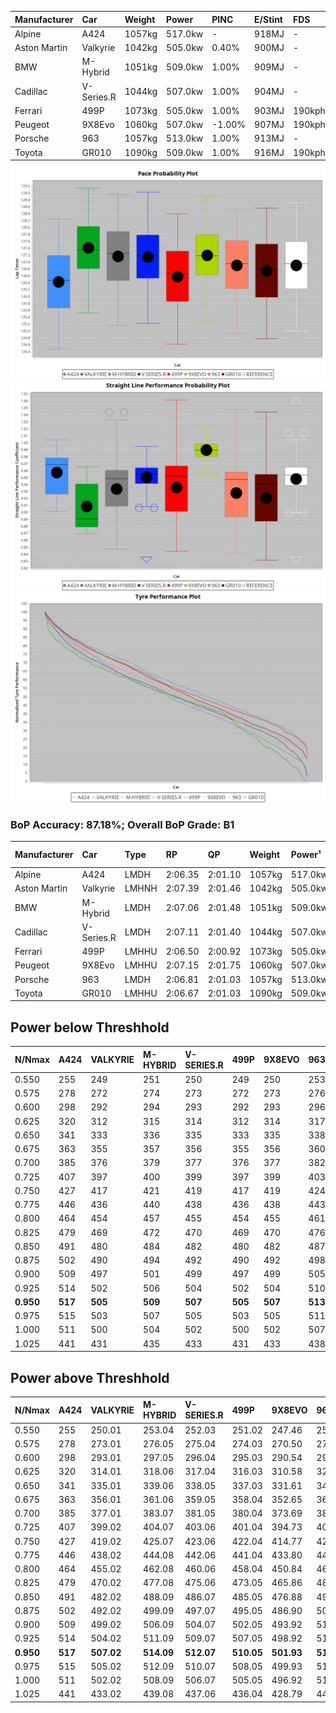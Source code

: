 | Manufacturer | Car        | Weight | Power   | PINC    | E/Stint | FDS     |
|:-|:-|:-|:-|:-|:-|:-|
| Alpine       | A424       | 1057kg | 517.0kw |    -    | 918MJ   |    -    |
| Aston Martin | Valkyrie   | 1042kg | 505.0kw | 0.40%   | 900MJ   |    -    |
| BMW          | M-Hybrid   | 1051kg | 509.0kw | 1.00%   | 909MJ   |    -    |
| Cadillac     | V-Series.R | 1044kg | 507.0kw | 1.00%   | 904MJ   |    -    |
| Ferrari      | 499P       | 1073kg | 505.0kw | 1.00%   | 903MJ   | 190kph  |
| Peugeot      | 9X8Evo     | 1060kg | 507.0kw | -1.00%  | 907MJ   | 190kph  |
| Porsche      | 963        | 1057kg | 513.0kw | 1.00%   | 913MJ   |    -    |
| Toyota       | GR010      | 1090kg | 509.0kw | 1.00%   | 916MJ   | 190kph  |

![PACECHART](./IMG/ACOMETHOD.png)
![STRAIGHTLINEPERFORMANCECHART](./IMG/ACOMETHOD_sp.png)
![TYREPERFORMANCECHART](./IMG/ACOMETHOD_tw.png)

### BoP Accuracy: 87.18%; Overall BoP Grade: B1
| Manufacturer | Car        | Type  | RP      | QP      | Weight | Power¹  | Threshhold | PINC    | Power²   | E/Stint | AVG Vmax  | FDS     | RDLC | L/Stint | BOP-Grade | Model Accuracy | Model Points | Match% | SimDiff |
|:-|:-|:-|:-|:-|:-|:-|:-|:-|:-|:-|:-|:-|:-|:-|:-|:-|:-|:-|:-|
| Alpine       | A424       | LMDH  | 2:06.35 | 2:01.10 | 1057kg | 517.0kw | 210.0kph   |    -    | 517.00kw |  918MJ  | 303.94kph |    -    | 1.01 | 25      | -B2       | 97.47%         | 1810         | 80.09% | +0.56   |
| Aston Martin | Valkyrie   | LMHNH | 2:07.39 | 2:01.46 | 1042kg | 505.0kw | 210.0kph   | 0.40%   | 507.00kw |  900MJ  | 294.43kph |    -    | 1.04 | 25      | +D1       | 100.00%        | 466          | 68.51% | #       |
| BMW          | M-Hybrid   | LMDH  | 2:07.06 | 2:01.48 | 1051kg | 509.0kw | 210.0kph   | 1.00%   | 514.10kw |  909MJ  | 299.36kph |    -    | 1.02 | 25      | ~A1       | 100.00%        | 3339         | 97.10% | +0.15   |
| Cadillac     | V-Series.R | LMDH  | 2:07.11 | 2:01.40 | 1044kg | 507.0kw | 210.0kph   | 1.00%   | 512.10kw |  904MJ  | 300.26kph |    -    | 1.02 | 25      | +B1       | 99.00%         | 6039         | 86.64% | +0.50   |
| Ferrari      | 499P       | LMHHU | 2:06.50 | 2:00.92 | 1073kg | 505.0kw | 210.0kph   | 1.00%   | 510.10kw |  903MJ  | 297.58kph | 190kph  | 1.03 | 25      | -B1       | 99.56%         | 7418         | 85.53% | +0.67   |
| Peugeot      | 9X8Evo     | LMHHU | 2:07.15 | 2:01.75 | 1060kg | 507.0kw | 210.0kph   | -1.00%  | 501.90kw |  907MJ  | 306.81kph | 190kph  | 0.99 | 25      | +A2       | 100.00%        | 1889         | 91.56% | +0.26   |
| Porsche      | 963        | LMDH  | 2:06.81 | 2:01.03 | 1057kg | 513.0kw | 210.0kph   | 1.00%   | 518.10kw |  913MJ  | 297.87kph |    -    | 1.02 | 25      | -A2       | 100.00%        | 14574        | 94.54% | -0.37   |
| Toyota       | GR010      | LMHHU | 2:06.67 | 2:01.03 | 1090kg | 509.0kw | 210.0kph   | 1.00%   | 514.10kw |  916MJ  | 294.65kph | 190kph  | 1.02 | 25      | -A2       | 97.78%         | 5323         | 93.46% | +1.20   |

## Power below Threshhold
| N/Nmax    | A424    | VALKYRIE | M-HYBRID | V-SERIES.R | 499P    | 9X8EVO  | 963     | GR010   |
|:-|:-|:-|:-|:-|:-|:-|:-|:-|
|  0.550    |  255    |  249     |  251     |  250       |  249    |  250    |  253    |  251    |
|  0.575    |  278    |  272     |  274     |  273       |  272    |  273    |  276    |  274    |
|  0.600    |  298    |  292     |  294     |  293       |  292    |  293    |  296    |  294    |
|  0.625    |  320    |  312     |  315     |  314       |  312    |  314    |  317    |  315    |
|  0.650    |  341    |  333     |  336     |  335       |  333    |  335    |  338    |  336    |
|  0.675    |  363    |  355     |  357     |  356       |  355    |  356    |  360    |  357    |
|  0.700    |  385    |  376     |  379     |  377       |  376    |  377    |  382    |  379    |
|  0.725    |  407    |  397     |  400     |  399       |  397    |  399    |  403    |  400    |
|  0.750    |  427    |  417     |  421     |  419       |  417    |  419    |  424    |  421    |
|  0.775    |  446    |  436     |  440     |  438       |  436    |  438    |  443    |  440    |
|  0.800    |  464    |  454     |  457     |  455       |  454    |  455    |  461    |  457    |
|  0.825    |  479    |  469     |  472     |  470       |  469    |  470    |  476    |  472    |
|  0.850    |  491    |  480     |  484     |  482       |  480    |  482    |  487    |  484    |
|  0.875    |  502    |  490     |  494     |  492       |  490    |  492    |  498    |  494    |
|  0.900    |  509    |  497     |  501     |  499       |  497    |  499    |  505    |  501    |
|  0.925    |  514    |  502     |  506     |  504       |  502    |  504    |  510    |  506    |
| **0.950** | **517** | **505**  | **509**  | **507**    | **505** | **507** | **513** | **509** |
|  0.975    |  515    |  503     |  507     |  505       |  503    |  505    |  511    |  507    |
|  1.000    |  511    |  500     |  504     |  502       |  500    |  502    |  507    |  504    |
|  1.025    |  441    |  431     |  435     |  433       |  431    |  433    |  438    |  435    |

## Power above Threshhold
| N/Nmax    | A424    | VALKYRIE   | M-HYBRID   | V-SERIES.R | 499P       | 9X8EVO     | 963        | GR010      |
|:-|:-|:-|:-|:-|:-|:-|:-|:-|
|  0.550    |  255    |  250.01    |  253.04    |  252.03    |  251.02    |  247.46    |  255.06    |  253.04    |
|  0.575    |  278    |  273.01    |  276.05    |  275.04    |  274.03    |  270.50    |  278.07    |  276.05    |
|  0.600    |  298    |  293.01    |  297.05    |  296.04    |  295.03    |  290.54    |  299.08    |  297.05    |
|  0.625    |  320    |  314.01    |  318.06    |  317.04    |  316.03    |  310.58    |  321.08    |  318.06    |
|  0.650    |  341    |  335.01    |  339.06    |  338.05    |  337.03    |  331.61    |  342.09    |  339.06    |
|  0.675    |  363    |  356.01    |  361.06    |  359.05    |  358.04    |  352.65    |  364.09    |  361.06    |
|  0.700    |  385    |  377.01    |  383.07    |  381.05    |  380.04    |  373.69    |  386.10    |  383.07    |
|  0.725    |  407    |  399.02    |  404.07    |  403.06    |  401.04    |  394.73    |  407.10    |  404.07    |
|  0.750    |  427    |  419.02    |  425.07    |  423.06    |  422.04    |  414.77    |  428.11    |  425.07    |
|  0.775    |  446    |  438.02    |  444.08    |  442.06    |  441.04    |  433.80    |  447.11    |  444.08    |
|  0.800    |  464    |  455.02    |  462.08    |  460.06    |  458.04    |  450.84    |  465.12    |  462.08    |
|  0.825    |  479    |  470.02    |  477.08    |  475.06    |  473.05    |  465.86    |  480.12    |  477.08    |
|  0.850    |  491    |  482.02    |  488.09    |  486.07    |  485.05    |  476.88    |  492.12    |  488.09    |
|  0.875    |  502    |  492.02    |  499.09    |  497.07    |  495.05    |  486.90    |  503.13    |  499.09    |
|  0.900    |  509    |  499.02    |  506.09    |  504.07    |  502.05    |  493.92    |  510.13    |  506.09    |
|  0.925    |  514    |  504.02    |  511.09    |  509.07    |  507.05    |  498.92    |  515.13    |  511.09    |
| **0.950** | **517** | **507.02** | **514.09** | **512.07** | **510.05** | **501.93** | **518.13** | **514.09** |
|  0.975    |  515    |  505.02    |  512.09    |  510.07    |  508.05    |  499.93    |  516.13    |  512.09    |
|  1.000    |  511    |  502.02    |  508.09    |  506.07    |  505.05    |  496.92    |  512.13    |  508.09    |
|  1.025    |  441    |  433.02    |  439.08    |  437.06    |  436.04    |  428.79    |  442.11    |  439.08    |
